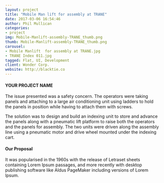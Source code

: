 ```yaml
---
layout: project
title: "Mobile Man lift for assembly at TRANE"
date: 2017-03-06 16:54:46
author: Phil Mullican
categories:
- project
img: Mobile-Manlift-assembly-TRANE_thumb.png
thumb: Mobile-Manlift-assembly-TRANE_thumb.png
carousel:
- Mobile Manlift  for assembly at TRANE.jpg
- TRANE Index 011.jpg
tagged: Flat, UI, Development
client: Wonder Corp.
website: http://blacktie.co
---
```

#### YOUR PROJECT NAME
The issue presented was a safety concern. The operators were taking panels and attaching to a large air conditioning unit using ladders to hold the panels in position while having to attach them with screws.

The solution was to design and build an indexing unit to store and advance the panels along with a pneumatic lift platform to raise both the operators and the panels for assembly.  The two units were driven along the assembly line using a pneumatic motor and drive wheel mounted under the indexing cart.

#### Our Proposal
It was popularised in the 1960s with the release of Letraset sheets containing Lorem Ipsum passages, and more recently with desktop publishing software like Aldus PageMaker including versions of Lorem Ipsum.
